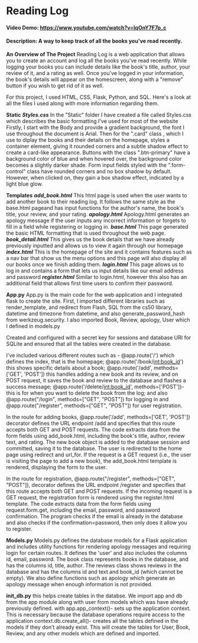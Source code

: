 # Reading Log
#### Video Demo:  https://www.youtube.com/watch?v=lqOnY7F7p_c
#### Description: A way to keep track of all the books you've read recently.

**An Overview of The Project**
Reading Log is a web application that allows you to create an account and log all the books you've read recently. While logging your books you can include details like the book's title, author, your review of it, and a rating as well. Once you've logged in your information, the book's details will appear on the homescreen, along with a "remove" button if you wish to get rid of it as well.

For this project, I used HTML, CSS, Flask, Python, and SQL. Here's a look at all the files I used along with more information regarding them.

**Static**
***Styles.css***
In the "Static" folder I have created a file called Styles.css which describes the basic formatting I've used for most of the website
Firstly, I start with the Body and provide a gradient background, the font I use throughout the document is Arial.
Then for the ".card" class , which I use to diplay the books and their details on the homepage, styles a container element, giving it rounded corners and a subtle shadow effect to create a card-like appearance.
Buttons with the class ".btn-primary" have a background color of blue and when hovered over, the background color becomes a slightly darker shade.
Form input fields styled with the ".form-control" class have rounded corners and no box shadow by default. However, when clicked on, they gain a box shadow effect, indicated by a light blue glow.

**Templates**
***add_book.html***
This html page is used when the user wants to add another book to their reading log. It follows the same style as the base.html pageand has input functions for the author's name, the book's title, your review, and your rating.
***apology.html***
Apology.html generates an apology message if the user inputs any incorrect information or forgets to fill in a field while registering or logging in.
***base.html***
This page generated the basic HTML formatting that is used throughout the web page.
***book_detail.html***
This gives us the book details that we have already previously inputted and allows us to view it again through our homepage
***index.html***
This is the homepage of the site and it contains features such as a nav bar that show us the menu options and this page will also display all our books once we finish adding them.
***login.html***
This page allows us to log in and contains a form that lets us input details like our email address and password
***register.html***
Similar to login.html, however this also has an additional field that allows first time users to confirm their password.

**App.py**
App.py is the main code for the web application and I integrated flask to create the site.
First, I imported different libraries such as render_template, and redirect from Flash, SQL from the cs50 library, datetime and timezone from datetime, and also generate_password_hash from werkzeug.security. I also imported Book, Review, apology, User which I defined in models.py

Created and configured with a secret key for sessions and database URI for SQLite and ensured that all the tables were created in the database.

I've included various different routes such as - @app.route('/') which defines the index, that is the homepage; @app.route('/book/<int:book_id>') this shows specific details about a book; @app.route('/add', methods=['GET', 'POST']) this handles adding a new book and its review, and on POST request, it saves the book and review to the database and flashes a success message; @app.route('/delete/<int:book_id>', methods=['POST'])- this is for when you want to delete the book from the log; and also @app.route("/login", methods=["GET", "POST"]) for logging in and @app.route("/register", methods=["GET", "POST"]) for user registration.

In the route for adding books, @app.route('/add', methods=['GET', 'POST']) decorator defines the URL endpoint /add and specifies that this route accepts both GET and POST requests. The code extracts data from the form fields using add_book.html, including the book's title, author, review text, and rating. The new book object is added to the database session and committed, saving it to the database. The user is redirected to the home page using redirect and url_for. If the request is a GET request (i.e., the user is visiting the page to add a new book), the add_book.html template is rendered, displaying the form to the user.

In the route for registration, @app.route("/register", methods=["GET", "POST"]), decorator defines the URL endpoint /register and specifies that this route accepts both GET and POST requests. If the incoming request is a GET request, the registration form is rendered using the register.html template. The code extracts data from the form fields using request.form.get, including the email, password, and password confirmation. The program checks if the email is already in the database and also checks if the confirmation=password, then only does it allow you to register.

**Models.py**
Models.py defines the database models for a Flask application and includes utility functions for rendering apology messages and requiring login for certain routes.
It defines the 'user' and also includes the columns id, email, password. The book class represents books in the database, and has the columns id, title, author. The reviews class shows reviews in the database and has the columns id and text and book_id (which cannot be empty). We also define functions such as apology which generate an apology message when enough information is not provided.

**init_db.py**
this helps create tables in the databse. We import app and db from the app module along with user from models which was have already previously defined. with app.app_context()- sets up the application context. This is necessary because the database operations require access to the application context.db.create_all()- creates all the tables defined in the models if they don't already exist. This will create the tables for User, Book, Review, and any other models which are defined and imported.

